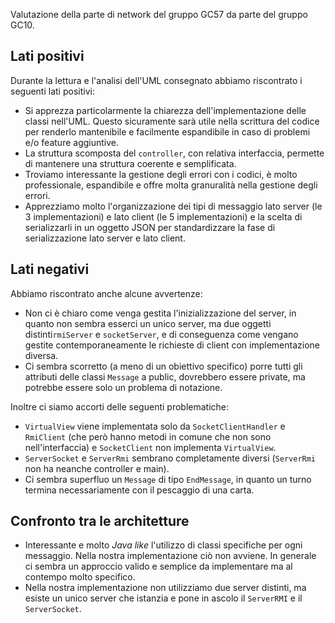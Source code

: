 Valutazione della parte di network del gruppo GC57 da parte del gruppo GC10.

## Lati positivi

Durante la lettura e l'analisi dell'UML consegnato abbiamo riscontrato i seguenti lati positivi:

- Si apprezza particolarmente la chiarezza dell'implementazione delle classi nell'UML. Questo sicuramente sarà utile nella scrittura del codice per renderlo mantenibile e facilmente espandibile in caso di problemi e/o feature aggiuntive. 
- La struttura scomposta del `controller`, con relativa interfaccia, permette di mantenere una struttura coerente e semplificata.
- Troviamo interessante la gestione degli errori con i codici, è molto professionale, espandibile e offre molta granuralità nella gestione degli errori.
- Apprezziamo molto l'organizzazione dei tipi di messaggio lato server (le 3 implementazioni) e lato client (le 5 implementazioni) e la scelta di serializzarli in un oggetto JSON per standardizzare la fase di serializzazione lato server e lato client.

## Lati negativi

Abbiamo riscontrato anche alcune avvertenze:

- Non ci è chiaro come venga gestita l'inizializzazione del server, in quanto non sembra esserci un unico server, ma due oggetti distinti`rmiServer` e `socketServer`, e di conseguenza come vengano gestite contemporaneamente le richieste di client con implementazione diversa.
- Ci sembra scorretto (a meno di un obiettivo specifico) porre tutti gli attributi delle classi `Message` a public, dovrebbero essere private, ma potrebbe essere solo un problema di notazione.

Inoltre ci siamo accorti delle seguenti problematiche:

- `VirtualView` viene implementata solo da `SocketClientHandler` e `RmiClient` (che però hanno metodi in comune che non sono nell'interfaccia) e `SocketClient` non implementa `VirtualView`.
- `ServerSocket` e `ServerRmi` sembrano completamente diversi (`ServerRmi` non ha neanche controller e main).
- Ci sembra superfluo un `Message` di tipo `EndMessage`, in quanto un turno termina necessariamente con il pescaggio di una carta.

## Confronto tra le architetture

- Interessante e molto *Java like* l'utilizzo di classi specifiche per ogni messaggio. Nella nostra implementazione ciò non avviene. In generale ci sembra un approccio valido e semplice da implementare ma al contempo molto specifico.
- Nella nostra implementazione non utilizziamo due server distinti, ma esiste un unico server che istanzia e pone in ascolo il `ServerRMI` e il `ServerSocket`.